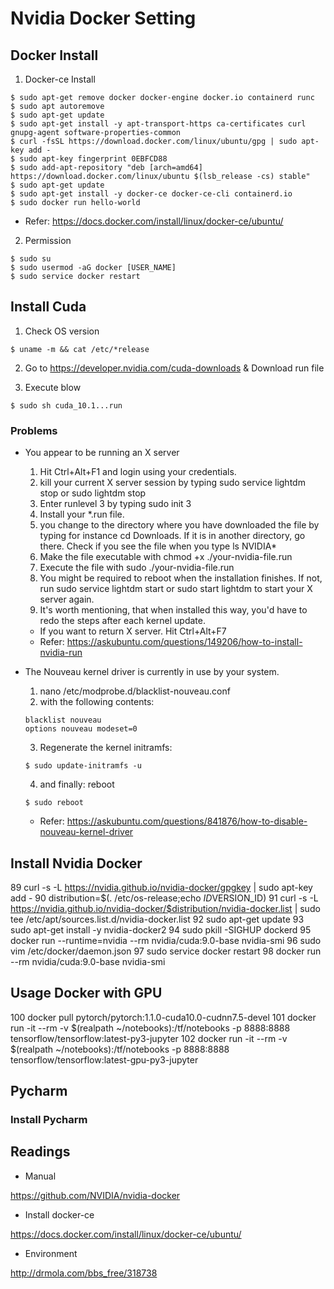 # Nvidia Docker Setting

## Docker Install

1. Docker-ce Install
```
$ sudo apt-get remove docker docker-engine docker.io containerd runc
$ sudo apt autoremove
$ sudo apt-get update
$ sudo apt-get install -y apt-transport-https ca-certificates curl gnupg-agent software-properties-common
$ curl -fsSL https://download.docker.com/linux/ubuntu/gpg | sudo apt-key add -
$ sudo apt-key fingerprint 0EBFCD88
$ sudo add-apt-repository "deb [arch=amd64] https://download.docker.com/linux/ubuntu $(lsb_release -cs) stable"
$ sudo apt-get update
$ sudo apt-get install -y docker-ce docker-ce-cli containerd.io
$ sudo docker run hello-world
```
  * Refer: <https://docs.docker.com/install/linux/docker-ce/ubuntu/>

2. Permission
```
$ sudo su
$ sudo usermod -aG docker [USER_NAME]
$ sudo service docker restart
```

## Install Cuda

1. Check OS version
```
$ uname -m && cat /etc/*release
```

2. Go to <https://developer.nvidia.com/cuda-downloads> & Download run file

3. Execute blow
```
$ sudo sh cuda_10.1...run
```

### Problems

* You appear to be running an X server
  1. Hit Ctrl+Alt+F1 and login using your credentials.
  2. kill your current X server session by typing sudo service lightdm stop or sudo lightdm stop
  3. Enter runlevel 3 by typing sudo init 3
  4. Install your *.run file.
    1. you change to the directory where you have downloaded the file by typing for instance cd Downloads. If it is in another directory, go there. Check if you see the file when you type ls NVIDIA*
    2. Make the file executable with chmod +x ./your-nvidia-file.run
    3. Execute the file with sudo ./your-nvidia-file.run
  5. You might be required to reboot when the installation finishes. If not, run sudo service lightdm start or sudo start lightdm to start your X server again.
  6. It's worth mentioning, that when installed this way, you'd have to redo the steps after each kernel update.
  * If you want to return X server. Hit Ctrl+Alt+F7
  * Refer: <https://askubuntu.com/questions/149206/how-to-install-nvidia-run>

* The Nouveau kernel driver is currently in use by your system.
  1. nano /etc/modprobe.d/blacklist-nouveau.conf
  2. with the following contents:
    ```
    blacklist nouveau
    options nouveau modeset=0
    ```
  3. Regenerate the kernel initramfs:
    ```
    $ sudo update-initramfs -u
    ```
  4. and finally: reboot
    ```
    $ sudo reboot
    ```
  * Refer: <https://askubuntu.com/questions/841876/how-to-disable-nouveau-kernel-driver>

## Install Nvidia Docker

   89  curl -s -L https://nvidia.github.io/nvidia-docker/gpgkey |   sudo apt-key add -
   90  distribution=$(. /etc/os-release;echo $ID$VERSION_ID)
   91  curl -s -L https://nvidia.github.io/nvidia-docker/$distribution/nvidia-docker.list |   sudo tee /etc/apt/sources.list.d/nvidia-docker.list
   92  sudo apt-get update
   93  sudo apt-get install -y nvidia-docker2
   94  sudo pkill -SIGHUP dockerd
   95  docker run --runtime=nvidia --rm nvidia/cuda:9.0-base nvidia-smi
   96  sudo vim /etc/docker/daemon.json
   97  sudo service docker restart
   98  docker run --rm nvidia/cuda:9.0-base nvidia-smi

## Usage Docker with GPU

  100  docker pull pytorch/pytorch:1.1.0-cuda10.0-cudnn7.5-devel
  101  docker run -it --rm -v $(realpath ~/notebooks):/tf/notebooks -p 8888:8888 tensorflow/tensorflow:latest-py3-jupyter
  102  docker run -it --rm -v $(realpath ~/notebooks):/tf/notebooks -p 8888:8888 tensorflow/tensorflow:latest-gpu-py3-jupyter


## Pycharm

### Install Pycharm

## Readings

* Manual

<https://github.com/NVIDIA/nvidia-docker>

* Install docker-ce

<https://docs.docker.com/install/linux/docker-ce/ubuntu/>

* Environment

<http://drmola.com/bbs_free/318738>

